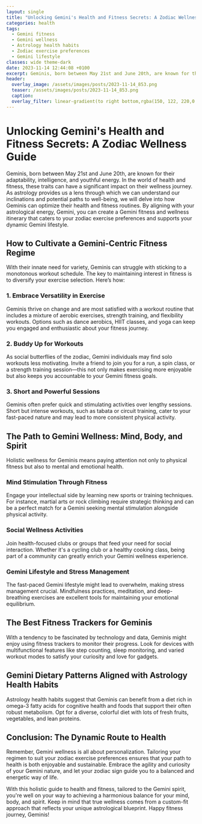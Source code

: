 ```yaml
---
layout: single
title: "Unlocking Gemini's Health and Fitness Secrets: A Zodiac Wellness Guide"
categories: health
tags:
  - Gemini fitness
  - Gemini wellness
  - Astrology health habits
  - Zodiac exercise preferences
  - Gemini lifestyle
classes: wide theme-dark
date: 2023-11-14 12:44:08 +0100
excerpt: Geminis, born between May 21st and June 20th, are known for their adaptability, intelligence, and youthful energy.
header:
  overlay_image: /assets/images/posts/2023-11-14_853.png
  teaser: /assets/images/posts/2023-11-14_853.png
  caption:
  overlay_filter: linear-gradient(to right bottom,rgba(150, 122, 220,0.8), rgba(255,245,208,0.5))
---
```


# Unlocking Gemini's Health and Fitness Secrets: A Zodiac Wellness Guide

Geminis, born between May 21st and June 20th, are known for their adaptability, intelligence, and youthful energy. In the world of health and fitness, these traits can have a significant impact on their wellness journey. As astrology provides us a lens through which we can understand our inclinations and potential paths to well-being, we will delve into how Geminis can optimize their health and fitness routines. By aligning with your astrological energy, Gemini, you can create a Gemini fitness and wellness itinerary that caters to your zodiac exercise preferences and supports your dynamic Gemini lifestyle.

## How to Cultivate a Gemini-Centric Fitness Regime

With their innate need for variety, Geminis can struggle with sticking to a monotonous workout schedule. The key to maintaining interest in fitness is to diversify your exercise selection. Here’s how:

### 1. Embrace Versatility in Exercise

Geminis thrive on change and are most satisfied with a workout routine that includes a mixture of aerobic exercises, strength training, and flexibility workouts. Options such as dance aerobics, HIIT classes, and yoga can keep you engaged and enthusiastic about your fitness journey.

### 2. Buddy Up for Workouts

As social butterflies of the zodiac, Gemini individuals may find solo workouts less motivating. Invite a friend to join you for a run, a spin class, or a strength training session—this not only makes exercising more enjoyable but also keeps you accountable to your Gemini fitness goals.

### 3. Short and Powerful Sessions

Geminis often prefer quick and stimulating activities over lengthy sessions. Short but intense workouts, such as tabata or circuit training, cater to your fast-paced nature and may lead to more consistent physical activity.

## The Path to Gemini Wellness: Mind, Body, and Spirit

Holistic wellness for Geminis means paying attention not only to physical fitness but also to mental and emotional health.

### Mind Stimulation Through Fitness

Engage your intellectual side by learning new sports or training techniques. For instance, martial arts or rock climbing require strategic thinking and can be a perfect match for a Gemini seeking mental stimulation alongside physical activity.

### Social Wellness Activities

Join health-focused clubs or groups that feed your need for social interaction. Whether it's a cycling club or a healthy cooking class, being part of a community can greatly enrich your Gemini wellness experience.

### Gemini Lifestyle and Stress Management

The fast-paced Gemini lifestyle might lead to overwhelm, making stress management crucial. Mindfulness practices, meditation, and deep-breathing exercises are excellent tools for maintaining your emotional equilibrium.

## The Best Fitness Trackers for Geminis

With a tendency to be fascinated by technology and data, Geminis might enjoy using fitness trackers to monitor their progress. Look for devices with multifunctional features like step counting, sleep monitoring, and varied workout modes to satisfy your curiosity and love for gadgets.

## Gemini Dietary Patterns Aligned with Astrology Health Habits

Astrology health habits suggest that Geminis can benefit from a diet rich in omega-3 fatty acids for cognitive health and foods that support their often robust metabolism. Opt for a diverse, colorful diet with lots of fresh fruits, vegetables, and lean proteins.

## Conclusion: The Dynamic Route to Health

Remember, Gemini wellness is all about personalization. Tailoring your regimen to suit your zodiac exercise preferences ensures that your path to health is both enjoyable and sustainable. Embrace the agility and curiosity of your Gemini nature, and let your zodiac sign guide you to a balanced and energetic way of life.

With this holistic guide to health and fitness, tailored to the Gemini spirit, you're well on your way to achieving a harmonious balance for your mind, body, and spirit. Keep in mind that true wellness comes from a custom-fit approach that reflects your unique astrological blueprint. Happy fitness journey, Geminis!
